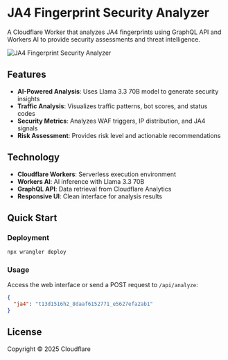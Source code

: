 # JA4 Fingerprint Security Analyzer

A Cloudflare Worker that analyzes JA4 fingerprints using GraphQL API and Workers AI to provide security assessments and threat intelligence.

![JA4 Fingerprint Security Analyzer](https://r2.zxc.co.in/git_readme/ja4.png)

## Features

- **AI-Powered Analysis**: Uses Llama 3.3 70B model to generate security insights
- **Traffic Analysis**: Visualizes traffic patterns, bot scores, and status codes
- **Security Metrics**: Analyzes WAF triggers, IP distribution, and JA4 signals
- **Risk Assessment**: Provides risk level and actionable recommendations

## Technology

- **Cloudflare Workers**: Serverless execution environment
- **Workers AI**: AI inference with Llama 3.3 70B
- **GraphQL API**: Data retrieval from Cloudflare Analytics
- **Responsive UI**: Clean interface for analysis results

## Quick Start

### Deployment

```bash
npx wrangler deploy
```

### Usage

Access the web interface or send a POST request to `/api/analyze`:

```json
{
  "ja4": "t13d1516h2_8daaf6152771_e5627efa2ab1"
}
```

## License

Copyright © 2025 Cloudflare

